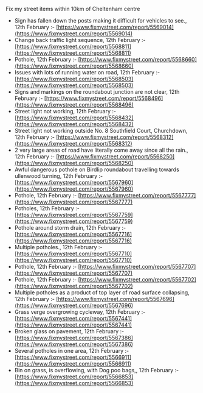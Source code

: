 Fix my street items within 10km of Cheltenham centre

<!-- fix_marker starts -->

- Sign has fallen down the posts making it difficult for vehicles to see., 12th February :- [https://www.fixmystreet.com/report/5569014](https://www.fixmystreet.com/report/5569014)
- Change back traffic light sequence, 12th February :- [https://www.fixmystreet.com/report/5568811](https://www.fixmystreet.com/report/5568811)
- Pothole, 12th February :- [https://www.fixmystreet.com/report/5568660](https://www.fixmystreet.com/report/5568660)
- Issues with lots of running water on road, 12th February :- [https://www.fixmystreet.com/report/5568503](https://www.fixmystreet.com/report/5568503)
- Signs and markings on the roundabout junction are not clear, 12th February :- [https://www.fixmystreet.com/report/5568496](https://www.fixmystreet.com/report/5568496)
- Street light not working, 12th February :- [https://www.fixmystreet.com/report/5568432](https://www.fixmystreet.com/report/5568432)
- Street light not working outside No. 8 Southfield Court, Churchdown, 12th February :- [https://www.fixmystreet.com/report/5568312](https://www.fixmystreet.com/report/5568312)
- 2 very large areas of road have literally come away since all the rain., 12th February :- [https://www.fixmystreet.com/report/5568250](https://www.fixmystreet.com/report/5568250)
- Awful dangerous pothole on Birdlip roundabout travelling towards ullenwood turning, 12th February :- [https://www.fixmystreet.com/report/5567960](https://www.fixmystreet.com/report/5567960)
- Pothole, 12th February :- [https://www.fixmystreet.com/report/5567777](https://www.fixmystreet.com/report/5567777)
- Potholes, 12th February :- [https://www.fixmystreet.com/report/5567759](https://www.fixmystreet.com/report/5567759)
- Pothole around storm drain, 12th February :- [https://www.fixmystreet.com/report/5567716](https://www.fixmystreet.com/report/5567716)
- Multiple potholes., 12th February :- [https://www.fixmystreet.com/report/5567710](https://www.fixmystreet.com/report/5567710)
- Pothole, 12th February :- [https://www.fixmystreet.com/report/5567707](https://www.fixmystreet.com/report/5567707)
- Pothole, 12th February :- [https://www.fixmystreet.com/report/5567702](https://www.fixmystreet.com/report/5567702)
- Multiple potholes as a product of top layer of road surface collapsing, 12th February :- [https://www.fixmystreet.com/report/5567696](https://www.fixmystreet.com/report/5567696)
- Grass verge overgrowing cycleway, 12th February :- [https://www.fixmystreet.com/report/5567441](https://www.fixmystreet.com/report/5567441)
- Broken glass on pavement, 12th February :- [https://www.fixmystreet.com/report/5567386](https://www.fixmystreet.com/report/5567386)
- Several potholes in one area, 12th February :- [https://www.fixmystreet.com/report/5566911](https://www.fixmystreet.com/report/5566911)
- Bin on grass, is overflowing, with Dog poo bags,, 12th February :- [https://www.fixmystreet.com/report/5566853](https://www.fixmystreet.com/report/5566853)

<!-- fix_marker ends -->